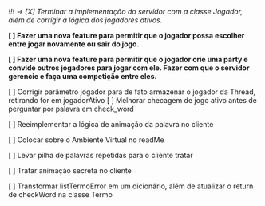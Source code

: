 
*!!! -> [X] Terminar a implementação do servidor com a classe Jogador, além de corrigir a lógica dos jogadores ativos.*

**[ ] Fazer uma nova feature para permitir que o jogador possa escolher entre jogar novamente ou sair do jogo.**

**[ ] Fazer uma nova feature para permitir que o jogador crie uma party e convide outros jogadores para jogar com ele. Fazer com que o servidor gerencie e faça uma competição entre eles.**

[ ] Corrigir parâmetro jogador para de fato armazenar o jogador da Thread, retirando for em jogadorAtivo
[ ] Melhorar checagem de jogo ativo antes de perguntar por palavra em check_word

[ ] Reeimplementar a lógica de animação da palavra no cliente

[ ] Colocar sobre o Ambiente Virtual no readMe

[ ] Levar pilha de palavras repetidas para o cliente tratar

[ ] Tratar animação secreta no cliente

[ ] Transformar listTermoError em um dicionário, além de atualizar o return de checkWord na classe Termo